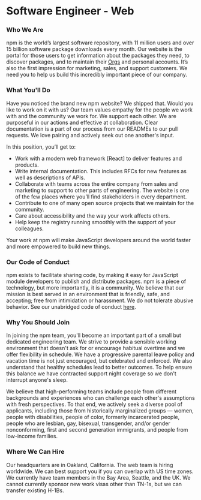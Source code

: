 # Software Engineer - Web

### Who We Are

npm is the world’s largest software repository, with 11 million users and over 15 billion software package downloads every month. Our website is the portal for those users to get information about the packages they need, to discover packages, and to maintain their [Orgs](https://www.npmjs.com/docs/orgs/) and personal accounts. It’s also the first impression for marketing, sales, and support customers. We need you to help us build this incredibly important piece of our company.

### What You'll Do

Have you noticed the brand new npm website? We shipped that. Would you like to work on it with us? Our team values empathy for the people we work with and the community we work for. We support each other. We are purposeful in our actions and effective at collaboration. Clear documentation is a part of our process from our READMEs to our pull requests. We love pairing and actively seek out one another's input.

In this position, you’ll get to:
-  Work with a modern web framework [React] to deliver features and products.
-  Write internal documentation. This includes RFCs for new features as well as descriptions of APIs.
- Collaborate with teams across the entire company from sales and marketing to support to other parts of engineering. The website is one of the few places where you’ll find stakeholders in every department.
- Contribute to one of many open source projects that we maintain for the community.
- Care about accessibility and the way your work affects others.
- Help keep the registry running smoothly with the support of your colleagues.

Your work at npm will make JavaScript developers around the world faster and more empowered to build new things.

### Our Code of Conduct

npm exists to facilitate sharing code, by making it easy for JavaScript module developers to publish and distribute packages.
npm is a piece of technology, but more importantly, it is a community.
We believe that our mission is best served in an environment that is friendly, safe, and accepting; free from intimidation or harassment. We do not tolerate abusive behavior.
See our unabridged code of conduct [here](https://www.npmjs.com/policies/conduct).


### Why You Should Join

In joining the npm team, you'll become an important part of a small but dedicated engineering team. We strive to provide a sensible working environment that doesn't ask for or encourage habitual overtime and we offer flexibility in schedule. We have a progressive parental leave policy and vacation time is not just encouraged, but celebrated and enforced. We also understand that healthy schedules lead to better outcomes. To help ensure this balance we have contracted support night coverage so we don't interrupt anyone's sleep. 

We believe that high-performing teams include people from different backgrounds and experiences who can challenge each other's assumptions with fresh perspectives. To that end, we actively seek a diverse pool of applicants, including those from historically marginalized groups — women, people with disabilities, people of color, formerly incarcerated people, people who are lesbian, gay, bisexual, transgender, and/or gender nonconforming, first and second generation immigrants, and people from low-income families.

### Where We Can Hire

Our headquarters are in Oakland, California. The web team is hiring worldwide. We can best support you if you can overlap with US time zones. We currently have team members in the Bay Area, Seattle, and the UK. We cannot currently sponsor new work visas other than TN-1s, but we can transfer existing H-1Bs.
